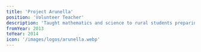 ```yaml
---
title: 'Project Arunella'
position: 'Volunteer Teacher'
description: 'Taught mathematics and science to rural students preparing for G.C.E. O/L examinations, helping bridge educational gaps through dedicated tutoring and workshops.'
fromYear: 2013
toYear: 2014
icon: '/images/logos/arunella.webp'
---
```

